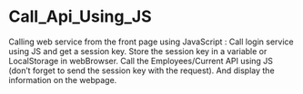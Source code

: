 # Call_Api_Using_JS
Calling web service from the front page using JavaScript : Call login service using JS and get a session key. Store the session key in a variable or LocalStorage in webBrowser. Call the Employees/Current API using JS (don’t forget to send the session key with the request). And display the information on the webpage.
